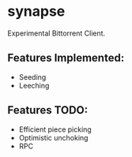 # synapse
Experimental Bittorrent Client.

## Features Implemented:
* Seeding
* Leeching

## Features TODO:
* Efficient piece picking
* Optimistic unchoking
* RPC
